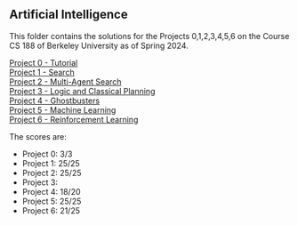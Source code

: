 ## Artificial Intelligence

This folder contains the solutions for the Projects 0,1,2,3,4,5,6 on the Course CS 188 of Berkeley University as of Spring 2024.

[Project 0 - Tutorial](https://inst.eecs.berkeley.edu/~cs188/sp24/projects/proj0/)<br>
[Project 1 - Search](https://inst.eecs.berkeley.edu/~cs188/sp24/projects/proj1/)<br>
[Project 2 - Multi-Agent Search](https://inst.eecs.berkeley.edu/~cs188/sp24/projects/proj2/)<br>
[Project 3 - Logic and Classical Planning](https://inst.eecs.berkeley.edu/~cs188/sp24/projects/proj3/)<br>
[Project 4 - Ghostbusters](https://inst.eecs.berkeley.edu/~cs188/sp24/projects/proj4/)<br>
[Project 5 - Machine Learning](https://inst.eecs.berkeley.edu/~cs188/sp24/projects/proj5/)<br>
[Project 6 - Reinforcement Learning](https://inst.eecs.berkeley.edu/~cs188/sp24/projects/proj6/)

The scores are:
- Project 0: 3/3
- Project 1: 25/25
- Project 2: 25/25
- Project 3: 
- Project 4: 18/20
- Project 5: 25/25
- Project 6: 21/25
